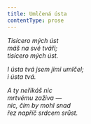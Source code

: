 ```yaml
---
title: Umlčená ústa
contentType: prose
---
```


_Tisícero mých úst  
máš na své tváři;  
tisícero mých úst._

_I ústa tvá jsem jimi umlčel;  
i ústa tvá._

_A ty neříkáš nic  
mrtvému zaživa —  
nic, čím by mohl snad  
řez napříč srdcem srůst._
